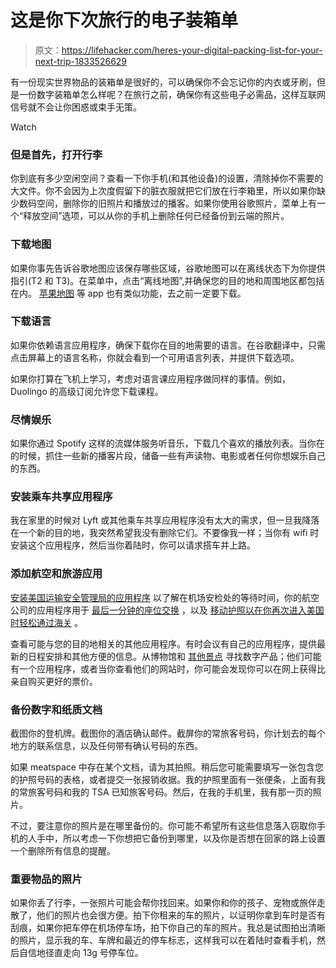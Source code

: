 # 这是你下次旅行的电子装箱单

> 原文：<https://lifehacker.com/heres-your-digital-packing-list-for-your-next-trip-1833526629>

有一份现实世界物品的装箱单是很好的，可以确保你不会忘记你的内衣或牙刷，但是一份数字装箱单怎么样呢？在旅行之前，确保你有这些电子必需品，这样互联网信号就不会让你困惑或束手无策。

Watch

### 但是首先，打开行李

你到底有多少空闲空间？查看一下你手机(和其他设备)的设置，清除掉你不需要的大文件。你不会因为上次度假留下的脏衣服就把它们放在行李箱里，所以如果你缺少数码空间，删除你的旧照片和播放过的播客。如果你使用谷歌照片，菜单上有一个“释放空间”选项，可以从你的手机上删除任何已经备份到云端的照片。

### 下载地图

如果你事先告诉谷歌地图应该保存哪些区域，谷歌地图可以在离线状态下为你提供指引(T2 和 T3)。在菜单中，点击“离线地图”,并确保您的目的地和周围地区都包括在内。 [苹果地图](https://ios.gadgethacks.com/how-to/download-maps-navigation-routes-for-offline-use-apple-maps-0184439/) 等 app 也有类似功能，去之前一定要下载。

### 下载语言

如果你依赖语言应用程序，确保下载你在目的地需要的语言。在谷歌翻译中，只需点击屏幕上的语言名称，你就会看到一个可用语言列表，并提供下载选项。

如果你打算在飞机上学习，考虑对语言课应用程序做同样的事情。例如，Duolingo 的高级订阅允许您下载课程。

### 尽情娱乐

如果你通过 Spotify 这样的流媒体服务听音乐，下载几个喜欢的播放列表。当你在的时候，抓住一些新的播客片段，储备一些有声读物、电影或者任何你想娱乐自己的东西。

### 安装乘车共享应用程序

我在家里的时候对 Lyft 或其他乘车共享应用程序没有太大的需求，但一旦我降落在一个新的目的地，我突然希望我没有删除它们。不要像我一样；当你有 wifi 时安装这个应用程序，然后当你着陆时，你可以请求搭车并上路。

### 添加航空和旅游应用

[安装美国运输安全管理局的应用程序](https://lifehacker.com/avoid-long-security-lines-with-the-tsas-app-1831848521) 以了解在机场安检处的等待时间，你的航空公司的应用程序用于 [最后一分钟的座位交换](https://lifehacker.com/how-to-reserve-blocked-seats-on-airplane-flights-1832791620) ，以及 [移动护照以在你再次进入美国时轻松通过海关](https://lifehacker.com/use-the-mobile-passport-app-to-breeze-through-customs-w-1833203914) 。

查看可能与您的目的地相关的其他应用程序。有时会议有自己的应用程序，提供最新的日程安排和其他方便的信息。从博物馆和 [其他景点](https://lifehacker.com/get-day-access-to-luxury-pools-and-spas-on-the-cheap-wi-1826509176) 寻找数字产品；他们可能有一个应用程序，或者当你查看他们的网站时，你可能会发现你可以在网上获得比亲自购买更好的票价。

### 备份数字和纸质文档

截图你的登机牌。截图你的酒店确认邮件。截屏你的常旅客号码，你计划去的每个地方的联系信息，以及任何带有确认号码的东西。

如果 meatspace 中存在某个文档，请为其拍照。稍后您可能需要填写一张包含您的护照号码的表格，或者提交一张报销收据。我的护照里面有一张便条，上面有我的常旅客号码和我的 TSA 已知旅客号码。然后，在我的手机里，我有那一页的照片。

不过，要注意你的照片是在哪里备份的。你可能不希望所有这些信息落入窃取你手机的人手中，所以考虑一下你想把它备份到哪里，以及你是否想在回家的路上设置一个删除所有信息的提醒。

### 重要物品的照片

如果你丢了行李，一张照片可能会帮你找回来。如果你和你的孩子、宠物或旅伴走散了，他们的照片也会很方便。拍下你租来的车的照片，以证明你拿到车时是否有刮痕，如果你把车停在机场停车场，拍下你自己的车的照片。我总是试图拍出清晰的照片，显示我的车、车牌和最近的停车标志，这样我可以在着陆时查看手机，然后自信地径直走向 13g 号停车位。